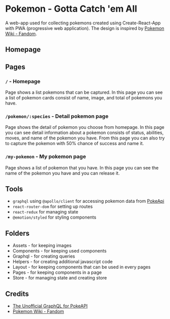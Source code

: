 # Pokemon - Gotta Catch 'em All

A web-app used for collecting pokemons created using Create-React-App with PWA (progressive web application). The design is inspired by [Pokemon Wiki - Fandom](https://pokemon.fandom.com/wiki/Pok%C3%A9mon_Wiki).

## Homepage


## Pages

### `/` - Homepage

Page shows a list pokemons that can be captured. In this page you can see a list of pokemon cards consist of name, image, and total of pokemons you have.

### `/pokemon/:species` - Detail pokemon page

Page shows the detail of pokemon you choose from homepage. In this page you can see detail information about a pokemon consists of status, abilities, moves, and name of the pokemon you have. From this page you can also try to capture the pokemon with 50% chance of success and name it.

### `/my-pokemon` - My pokemon page

Page shows a list of pokemon that you have. In this page you can see the name of the pokemon you have and you can release it.

## Tools

- `graphql` using `@apollo/client` for accessing pokemon data from [PokeApi](https://github.com/mazipan/graphql-pokeapi)
- `react-router-dom` for setting up routes
- `react-redux` for managing state
- `@emotion/styled` for styling components

## Folders

- Assets - for keeping images
- Components - for keeping used components
- Graphql - for creating queries
- Helpers - for creating additional javascript code
- Layout - for keeping components that can be used in every pages
- Pages - for keeping components in a page
- Store - for managing state and creating store

## Credits

- [The Unofficial GraphQL for PokeAPI](https://github.com/mazipan/graphql-pokeapi)
- [Pokemon Wiki - Fandom](https://pokemon.fandom.com/wiki/Pok%C3%A9mon_Wiki)
